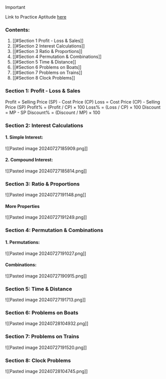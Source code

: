 > [!important] 
> Link to Practice Aptitude [here](https://www.indiabix.com/aptitude/questions-and-answers/)

### Contents:
1. [[#Section 1 Profit - Loss & Sales]]
2. [[#Section 2 Interest Calculations]]
3. [[#Section 3 Ratio & Proportions]]
4. [[#Section 4 Permutation & Combinations]]
5. [[#Section 5 Time & Distance]]
6. [[#Section 6 Problems on Boats]]
7. [[#Section 7 Problems on Trains]]
8. [[#Section 8 Clock Problems]]

### Section 1: Profit - Loss & Sales
Profit = Selling Price (SP) - Cost Price (CP)
Loss = Cost Price (CP) - Selling Price (SP)
Profit% = (Profit / CP) × 100
Loss% = (Loss / CP) × 100
Discount = MP - SP
Discount% = (Discount / MP) × 100
 
### Section 2: Interest Calculations
#### 1. Simple Interest:
![[Pasted image 20240727185909.png]]

#### 2. Compound Interest:
![[Pasted image 20240727185814.png]]

### Section 3: Ratio & Proportions
![[Pasted image 20240727191148.png]]

#### More Properties
![[Pasted image 20240727191249.png]]

### Section 4: Permutation & Combinations
#### 1. Permutations:
![[Pasted image 20240727191027.png]]

#### Combinations:
![[Pasted image 20240727190915.png]]

### Section 5: Time & Distance
![[Pasted image 20240727191713.png]]

### Section 6: Problems on Boats
![[Pasted image 20240728104932.png]]

### Section 7: Problems on Trains
![[Pasted image 20240727191520.png]]

### Section 8: Clock Problems
![[Pasted image 20240728104745.png]]

